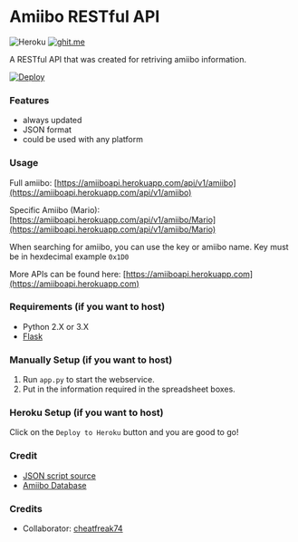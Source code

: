 # Amiibo RESTful API

![Heroku](http://heroku-badge.herokuapp.com/?app=amiiboapi&style=flat&svg=1) 
[![ghit.me](https://ghit.me/badge.svg?repo=N3evin/amiiboapi)](https://ghit.me/repo/N3evin/amiiboapi)


A RESTful API that was created for retriving amiibo information.

[![Deploy](https://www.herokucdn.com/deploy/button.svg)](https://heroku.com/deploy)

### Features
- always updated
- JSON format
- could be used with any platform

### Usage
Full amiibo: [https://amiiboapi.herokuapp.com/api/v1/amiibo](https://amiiboapi.herokuapp.com/api/v1/amiibo) 

Specific Amiibo (Mario): [https://amiiboapi.herokuapp.com/api/v1/amiibo/Mario](https://amiiboapi.herokuapp.com/api/v1/amiibo/Mario)

When searching for amiibo, you can use the key or amiibo name. Key must be in hexdecimal example `0x1D0`

More APIs can be found here: [https://amiiboapi.herokuapp.com](https://amiiboapi.herokuapp.com) 

### Requirements (if you want to host)
- Python 2.X or 3.X
- [Flask](http://flask.pocoo.org/)

### Manually Setup (if you want to host)
1. Run `app.py` to start the webservice.
2. Put in the information required in the spreadsheet boxes.

### Heroku Setup (if you want to host)
Click on the `Deploy to Heroku` button and you are good to go!

### Credit
- [JSON script source](https://script.google.com/d/143u0RLuppsmYJ0B3wzo6i0jZYSfIFV2NLJMHPM-Sqczpr9bLwdffc-Wx/edit?usp=sharing)
- [Amiibo Database](https://docs.google.com/spreadsheets/d/19E7pMhKN6x583uB6bWVBeaTMyBPtEAC-Bk59Y6cfgxA)

### Credits
- Collaborator: [cheatfreak74](https://github.com/cheatfreak47)